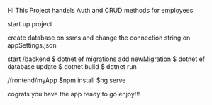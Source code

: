Hi 
This Project handels Auth and CRUD methods for employees

start up project

create database on ssms and change the connection string on appSettings.json

start 
/backend
$ dotnet ef migrations add newMigration
$ dotnet ef database update
$ dotnet bulid
$ dotnet run

/frontend/myApp
$npm install
$ng serve

cograts you have the app ready to go enjoy!!!

